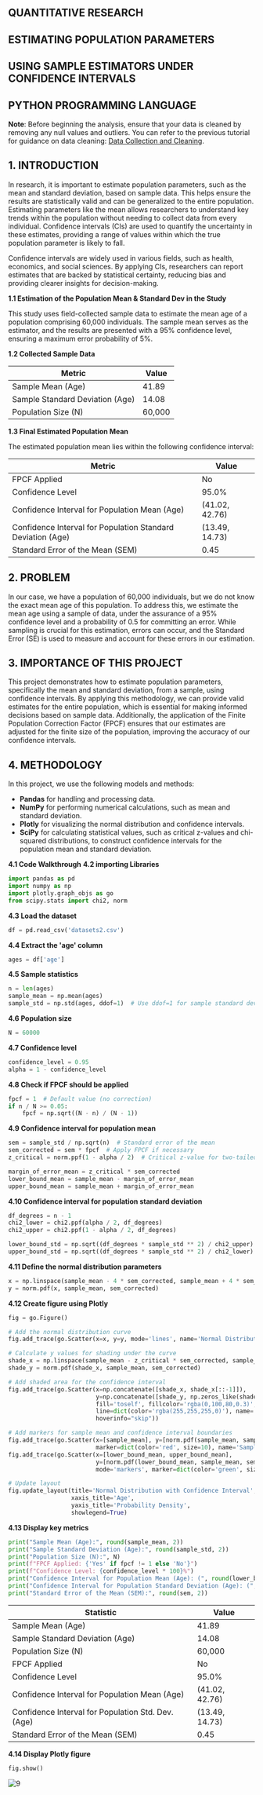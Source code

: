 ## QUANTITATIVE RESEARCH
## ESTIMATING POPULATION PARAMETERS
## USING SAMPLE ESTIMATORS UNDER CONFIDENCE INTERVALS
## PYTHON PROGRAMMING LANGUAGE

**Note**: Before beginning the analysis, ensure that your data is cleaned by removing any null values and outliers. You can refer to the previous tutorial for guidance on data cleaning: [Data Collection and Cleaning](https://github.com/shamiraty/data-collection-and-cleaning-).

## 1. INTRODUCTION

In research, it is important to estimate population parameters, such as the mean and standard deviation, based on sample data. This helps ensure the results are statistically valid and can be generalized to the entire population. Estimating parameters like the mean allows researchers to understand key trends within the population without needing to collect data from every individual. Confidence intervals (CIs) are used to quantify the uncertainty in these estimates, providing a range of values within which the true population parameter is likely to fall.

Confidence intervals are widely used in various fields, such as health, economics, and social sciences. By applying CIs, researchers can report estimates that are backed by statistical certainty, reducing bias and providing clearer insights for decision-making.

**1.1 Estimation of the Population Mean & Standard Dev in the Study**

This study uses field-collected sample data to estimate the mean age of a population comprising 60,000 individuals. The sample mean serves as the estimator, and the results are presented with a 95% confidence level, ensuring a maximum error probability of 5%.

**1.2 Collected Sample Data**

| Metric                                       | Value                  |
|---------------------------------------------|------------------------|
| Sample Mean (Age)                           | 41.89                  |
| Sample Standard Deviation (Age)             | 14.08                  |
| Population Size (N)                         | 60,000                 |

**1.3 Final Estimated Population Mean**

The estimated population mean lies within the following confidence interval:

| Metric                                      | Value                  |
|---------------------------------------------|------------------------|
| FPCF Applied                                | No                     |
| Confidence Level                            | 95.0%                  |
| Confidence Interval for Population Mean (Age) | (41.02, 42.76)         |
| Confidence Interval for Population Standard Deviation (Age) | (13.49, 14.73)         |
| Standard Error of the Mean (SEM)            | 0.45                   |

## 2. PROBLEM

In our case, we have a population of 60,000 individuals, but we do not know the exact mean age of this population. To address this, we estimate the mean age using a sample of data, under the assurance of a 95% confidence level and a probability of 0.5 for committing an error. While sampling is crucial for this estimation, errors can occur, and the Standard Error (SE) is used to measure and account for these errors in our estimation.

## 3. IMPORTANCE OF THIS PROJECT

This project demonstrates how to estimate population parameters, specifically the mean and standard deviation, from a sample, using confidence intervals. By applying this methodology, we can provide valid estimates for the entire population, which is essential for making informed decisions based on sample data. Additionally, the application of the Finite Population Correction Factor (FPCF) ensures that our estimates are adjusted for the finite size of the population, improving the accuracy of our confidence intervals.

## 4. METHODOLOGY

In this project, we use the following models and methods:

- **Pandas** for handling and processing data.
- **NumPy** for performing numerical calculations, such as mean and standard deviation.
- **Plotly** for visualizing the normal distribution and confidence intervals.
- **SciPy** for calculating statistical values, such as critical z-values and chi-squared distributions, to construct confidence intervals for the population mean and standard deviation.

**4.1 Code Walkthrough**
**4.2 importing Libraries**

```python
import pandas as pd
import numpy as np
import plotly.graph_objs as go
from scipy.stats import chi2, norm
```


**4.3 Load the dataset**
```python
df = pd.read_csv('datasets2.csv')
```

**4.4 Extract the 'age' column**
```python
ages = df['age']
```

**4.5 Sample statistics**
```python
n = len(ages)
sample_mean = np.mean(ages)
sample_std = np.std(ages, ddof=1)  # Use ddof=1 for sample standard deviation
```

**4.6 Population size**
```python
N = 60000
```

**4.7 Confidence level**
```python
confidence_level = 0.95
alpha = 1 - confidence_level
```

**4.8 Check if FPCF should be applied**
```python
fpcf = 1  # Default value (no correction)
if n / N >= 0.05:
    fpcf = np.sqrt((N - n) / (N - 1))
```

**4.9 Confidence interval for population mean**
```python
sem = sample_std / np.sqrt(n)  # Standard error of the mean
sem_corrected = sem * fpcf  # Apply FPCF if necessary
z_critical = norm.ppf(1 - alpha / 2)  # Critical z-value for two-tailed test

margin_of_error_mean = z_critical * sem_corrected
lower_bound_mean = sample_mean - margin_of_error_mean
upper_bound_mean = sample_mean + margin_of_error_mean
```

**4.10 Confidence interval for population standard deviation**
```python
df_degrees = n - 1
chi2_lower = chi2.ppf(alpha / 2, df_degrees)
chi2_upper = chi2.ppf(1 - alpha / 2, df_degrees)

lower_bound_std = np.sqrt((df_degrees * sample_std ** 2) / chi2_upper)
upper_bound_std = np.sqrt((df_degrees * sample_std ** 2) / chi2_lower)
```

**4.11 Define the normal distribution parameters**
```python
x = np.linspace(sample_mean - 4 * sem_corrected, sample_mean + 4 * sem_corrected, 1000)
y = norm.pdf(x, sample_mean, sem_corrected)
```
**4.12 Create figure using Plotly**
```python
fig = go.Figure()

# Add the normal distribution curve
fig.add_trace(go.Scatter(x=x, y=y, mode='lines', name='Normal Distribution'))

# Calculate y values for shading under the curve
shade_x = np.linspace(sample_mean - z_critical * sem_corrected, sample_mean + z_critical * sem_corrected, 100)
shade_y = norm.pdf(shade_x, sample_mean, sem_corrected)

# Add shaded area for the confidence interval
fig.add_trace(go.Scatter(x=np.concatenate([shade_x, shade_x[::-1]]),
                         y=np.concatenate([shade_y, np.zeros_like(shade_x)]),
                         fill='toself', fillcolor='rgba(0,100,80,0.3)',
                         line=dict(color='rgba(255,255,255,0)'), name='Confidence Interval',
                         hoverinfo="skip"))

# Add markers for sample mean and confidence interval boundaries
fig.add_trace(go.Scatter(x=[sample_mean], y=[norm.pdf(sample_mean, sample_mean, sem_corrected)], mode='markers',
                         marker=dict(color='red', size=10), name='Sample Mean'))
fig.add_trace(go.Scatter(x=[lower_bound_mean, upper_bound_mean],
                         y=[norm.pdf(lower_bound_mean, sample_mean, sem_corrected), norm.pdf(upper_bound_mean, sample_mean, sem_corrected)],
                         mode='markers', marker=dict(color='green', size=10), name='CI Bounds'))

# Update layout
fig.update_layout(title='Normal Distribution with Confidence Interval',
                  xaxis_title='Age',
                  yaxis_title='Probability Density',
                  showlegend=True)
```
**4.13 Display key metrics**
```python
print("Sample Mean (Age):", round(sample_mean, 2))
print("Sample Standard Deviation (Age):", round(sample_std, 2))
print("Population Size (N):", N)
print(f"FPCF Applied: {'Yes' if fpcf != 1 else 'No'}")
print(f"Confidence Level: {confidence_level * 100}%")
print("Confidence Interval for Population Mean (Age): (", round(lower_bound_mean, 2), ",", round(upper_bound_mean, 2), ")")
print("Confidence Interval for Population Standard Deviation (Age): (", round(lower_bound_std, 2), ",", round(upper_bound_std, 2), ")")
print("Standard Error of the Mean (SEM):", round(sem, 2))
```

| Statistic                                         | Value               |
|---------------------------------------------------|---------------------|
| Sample Mean (Age)                                 | 41.89               |
| Sample Standard Deviation (Age)                   | 14.08               |
| Population Size (N)                               | 60,000              |
| FPCF Applied                                      | No                  |
| Confidence Level                                  | 95.0%               |
| Confidence Interval for Population Mean (Age)     | (41.02, 42.76)      |
| Confidence Interval for Population Std. Dev. (Age)| (13.49, 14.73)      |
| Standard Error of the Mean (SEM)                  | 0.45                |

**4.14 Display Plotly figure**
```python
fig.show()
```
![9](https://github.com/user-attachments/assets/d18f61af-f83a-40ab-b254-643b50cc1e09)
